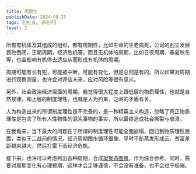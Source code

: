 ```yaml
---
title: 周期性
publishDate: 2024-08-23
tags: [👫社会, 💰经济]
level: 2
---
```


所有有机体及其组成的组织，都有周期性，比如生命的生老病死，公司的创立发展衰败倒闭，王朝周期，经济危机等。而且无机体的周期，比如日夜周期、春夏秋冬等，也会影响有机体去适应从而形成有机体的周期。

周期可能有长有短，可能被中断，可能有变化，但是总归是有的。所以如果对周期进行观察测量，也许会对评估未来，应对风险等很有意义。

另外，社会政治经济层面的周期，我觉得很大程度上跟低层的物质理性，也就是自然规律，和上层的制度理性，也就是人为约束，之间的矛盾有关。

人为构造出来的所谓制度理性是不完备的，是一种精英主义构造，忽略了真正物质理性是包含了所有人性物性的混沌事物的事实，所以最终造成社会撕裂与崩溃。

在我看来，当下最大的问题在于所谓的制度理性可能全面崩塌，回归到物质理性层面，类似于二战前的情况。经济周期跟水循环很像，平时不断蒸发形成云，贫富差距越来越大，然后打雷下雨经济危机。

接下来，也许可以考虑列出各种周期，合成[凝聚态图景](/lab/20240807a-condensed-state-picture)，作为综合参考。同时，需要对周期变化有心理预期，这样才会足够谨慎，不会没有准备，也不会过于极端。
